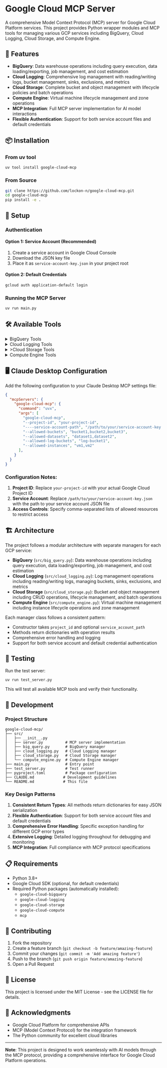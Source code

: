 # Google Cloud MCP Server

A comprehensive Model Context Protocol (MCP) server for Google Cloud Platform services. This project provides Python wrapper modules and MCP tools for managing various GCP services including BigQuery, Cloud Logging, Cloud Storage, and Compute Engine.

## 🚀 Features

- **BigQuery**: Data warehouse operations including query execution, data loading/exporting, job management, and cost estimation
- **Cloud Logging**: Comprehensive log management with reading/writing logs, bucket management, sinks, exclusions, and metrics
- **Cloud Storage**: Complete bucket and object management with lifecycle policies and batch operations
- **Compute Engine**: Virtual machine lifecycle management and zone operations
- **MCP Integration**: Full MCP server implementation for AI model interactions
- **Flexible Authentication**: Support for both service account files and default credentials

## 📦 Installation

### From uv tool
```bash
uv tool install google-cloud-mcp
```

### From Source
```bash
git clone https://github.com/lockon-n/google-cloud-mcp.git
cd google-cloud-mcp
pip install -e .
```

## 🔧 Setup

### Authentication

#### Option 1: Service Account (Recommended)
1. Create a service account in Google Cloud Console
2. Download the JSON key file
3. Place it as `service-account-key.json` in your project root

#### Option 2: Default Credentials
```bash
gcloud auth application-default login
```

### Running the MCP Server
```bash
uv run main.py
```

## 🛠️ Available Tools
<details>
<summary>BigQuery Tools</summary>

#### `google-cloud-bigquery_execute_query`
Execute SQL queries with optional cost estimation.
```json
{
  "query": "SELECT * FROM dataset.table LIMIT 10",
  "dry_run": false,
  "max_results": 1000
}
```

#### `google-cloud-bigquery_create_dataset`
Create a new BigQuery dataset.
```json
{
  "dataset_id": "my_dataset",
  "description": "My dataset description",
  "location": "US"
}
```

#### `google-cloud-bigquery_create_table`
Create a new table with schema.
```json
{
  "dataset_id": "my_dataset",
  "table_id": "my_table",
  "schema": [
    {"name": "id", "type": "INTEGER", "mode": "REQUIRED"},
    {"name": "name", "type": "STRING", "mode": "NULLABLE"}
  ]
}
```

#### `google-cloud-bigquery_load_data_from_csv`
Load data from CSV file into BigQuery table.
```json
{
  "dataset_id": "my_dataset",
  "table_id": "my_table",
  "csv_file_path": "/path/to/data.csv",
  "write_disposition": "WRITE_APPEND"
}
```

#### `google-cloud-bigquery_export_to_storage`
Export BigQuery table to Cloud Storage.
```json
{
  "dataset_id": "my_dataset",
  "table_id": "my_table",
  "bucket_name": "my-bucket",
  "file_path": "exports/data.csv"
}
```

#### `google-cloud-bigquery_list_datasets`
List all datasets in the project.

#### `google-cloud-bigquery_list_tables`
List all tables in a dataset.
```json
{
  "dataset_id": "my_dataset"
}
```

#### `google-cloud-bigquery_get_job_status`
Get the status of a BigQuery job.
```json
{
  "job_id": "job_12345"
}
```
</details>

<details>
<summary>Cloud Logging Tools</summary>

#### `google-cloud-logging_write_log`
Write log entries (text or structured).
```json
{
  "log_name": "my-application",
  "message": "Application started successfully",
  "severity": "INFO",
  "labels": {"component": "backend"}
}
```

#### `google-cloud-logging_read_logs`
Read and filter log entries.
```json
{
  "filter_string": "severity>=ERROR",
  "max_results": 100,
  "time_range_hours": 24
}
```

#### `google-cloud-logging_list_logs`
List all log names in the project.

#### `google-cloud-logging_delete_log`
Delete all entries in a specific log.
```json
{
  "log_name": "old-application"
}
```

#### `google-cloud-logging_create_log_bucket`
Create a new log bucket for retention management.
```json
{
  "bucket_id": "my-log-bucket",
  "retention_days": 90,
  "description": "Application logs bucket",
  "locked": false
}
```

#### `google-cloud-logging_update_log_bucket`
Update log bucket configuration.
```json
{
  "bucket_id": "my-log-bucket",
  "retention_days": 120,
  "description": "Updated description"
}
```

#### `google-cloud-logging_delete_log_bucket`
Delete a log bucket.
```json
{
  "bucket_id": "my-log-bucket"
}
```

#### `google-cloud-logging_clear_log_bucket`
Clear all logs from a bucket while keeping the bucket.
```json
{
  "bucket_id": "my-log-bucket"
}
```

#### `google-cloud-logging_list_log_buckets`
List all log buckets in the project.

#### `google-cloud-logging_create_log_sink`
Create a log sink for exporting logs.
```json
{
  "sink_name": "my-sink",
  "destination": "storage.googleapis.com/my-export-bucket",
  "filter_string": "severity>=WARNING"
}
```

#### `google-cloud-logging_list_log_sinks`
List all log sinks in the project.

#### `google-cloud-logging_delete_log_sink`
Delete a log sink.
```json
{
  "sink_name": "my-sink"
}
```

#### `google-cloud-logging_create_exclusion`
Create a log exclusion filter.
```json
{
  "exclusion_name": "debug-exclusion",
  "filter_string": "severity<INFO"
}
```

#### `google-cloud-logging_list_exclusions`
List all log exclusions.

#### `google-cloud-logging_delete_exclusion`
Delete a log exclusion.
```json
{
  "exclusion_name": "debug-exclusion"
}
```

#### `google-cloud-logging_search_logs`
Search logs with simplified parameters.
```json
{
  "search_query": "error occurred",
  "time_range_hours": 12,
  "severity_levels": ["ERROR", "CRITICAL"]
}
```

#### `google-cloud-logging_export_logs_to_storage`
Create a sink to export logs to Cloud Storage.
```json
{
  "sink_name": "storage-export",
  "bucket_name": "my-log-exports"
}
```

#### `google-cloud-logging_export_logs_to_bigquery`
Create a sink to export logs to BigQuery.
```json
{
  "sink_name": "bigquery-export",
  "dataset_id": "log_analysis"
}
```
</details>

<details>
<summary>>Cloud Storage Tools</summary>

#### `google-cloud-storage_create_bucket`
Create a new Cloud Storage bucket.
```json
{
  "bucket_name": "my-new-bucket",
  "location": "US",
  "storage_class": "STANDARD"
}
```

#### `google-cloud-storage_delete_bucket`
Delete a bucket.
```json
{
  "bucket_name": "my-bucket"
}
```

#### `google-cloud-storage_list_buckets`
List all buckets in the project.

#### `google-cloud-storage_upload_file`
Upload a file to a bucket.
```json
{
  "bucket_name": "my-bucket",
  "local_file_path": "/path/to/file.txt",
  "blob_name": "uploads/file.txt"
}
```

#### `google-cloud-storage_download_file`
Download a file from a bucket.
```json
{
  "bucket_name": "my-bucket",
  "blob_name": "uploads/file.txt",
  "local_file_path": "/path/to/download/file.txt"
}
```

#### `google-cloud-storage_delete_file`
Delete a file from a bucket.
```json
{
  "bucket_name": "my-bucket",
  "blob_name": "uploads/file.txt"
}
```

#### `google-cloud-storage_list_files`
List files in a bucket.
```json
{
  "bucket_name": "my-bucket",
  "prefix": "uploads/",
  "max_results": 100
}
```

#### `google-cloud-storage_copy_file`
Copy a file within or between buckets.
```json
{
  "source_bucket": "source-bucket",
  "source_blob": "file.txt",
  "destination_bucket": "dest-bucket",
  "destination_blob": "backup/file.txt"
}
```

#### `google-cloud-storage_move_file`
Move a file within or between buckets.
```json
{
  "source_bucket": "source-bucket",
  "source_blob": "file.txt",
  "destination_bucket": "dest-bucket",
  "destination_blob": "moved/file.txt"
}
```

#### `google-cloud-storage_generate_signed_url`
Generate a signed URL for temporary access.
```json
{
  "bucket_name": "my-bucket",
  "blob_name": "private/file.txt",
  "expiration_hours": 24,
  "method": "GET"
}
```

#### `google-cloud-storage_set_bucket_lifecycle`
Set lifecycle management policies.
```json
{
  "bucket_name": "my-bucket",
  "rules": [
    {
      "action": "Delete",
      "conditions": {"age": 365}
    }
  ]
}
```

#### `google-cloud-storage_batch_upload`
Upload multiple files to a bucket.
```json
{
  "bucket_name": "my-bucket",
  "file_mappings": [
    {
      "local_path": "/path/file1.txt",
      "blob_name": "uploads/file1.txt"
    }
  ]
}
```

#### `google-cloud-storage_batch_download`
Download multiple files from a bucket.
```json
{
  "bucket_name": "my-bucket",
  "file_mappings": [
    {
      "blob_name": "uploads/file1.txt",
      "local_path": "/path/download/file1.txt"
    }
  ]
}
```

#### `google-cloud-storage_search_files`
Search for files using patterns.
```json
{
  "bucket_name": "my-bucket",
  "name_pattern": "*.log",
  "size_range": {"min_bytes": 1024, "max_bytes": 1048576}
}
```
</details>

<details>
<summary>Compute Engine Tools</summary>

#### `google-cloud-compute_create_instance`
Create a new VM instance.
```json
{
  "instance_name": "my-vm",
  "zone": "us-central1-a",
  "machine_type": "e2-medium",
  "image_family": "ubuntu-2004-lts",
  "image_project": "ubuntu-os-cloud"
}
```

#### `google-cloud-compute_delete_instance`
Delete a VM instance.
```json
{
  "instance_name": "my-vm",
  "zone": "us-central1-a"
}
```

#### `google-cloud-compute_start_instance`
Start a stopped VM instance.
```json
{
  "instance_name": "my-vm",
  "zone": "us-central1-a"
}
```

#### `google-cloud-compute_stop_instance`
Stop a running VM instance.
```json
{
  "instance_name": "my-vm",
  "zone": "us-central1-a"
}
```

#### `google-cloud-compute_restart_instance`
Restart a VM instance.
```json
{
  "instance_name": "my-vm",
  "zone": "us-central1-a"
}
```

#### `google-cloud-compute_list_instances`
List all VM instances in a zone.
```json
{
  "zone": "us-central1-a"
}
```

#### `google-cloud-compute_get_instance`
Get detailed information about a VM instance.
```json
{
  "instance_name": "my-vm",
  "zone": "us-central1-a"
}
```

#### `google-cloud-compute_list_zones`
List all available zones in the project.

#### `google-cloud-compute_get_operation_status`
Get the status of a Compute Engine operation.
```json
{
  "operation_name": "operation-123456",
  "zone": "us-central1-a"
}
```
</details>

## 🖥️ Claude Desktop Configuration

Add the following configuration to your Claude Desktop MCP settings file:

```json
{
  "mcpServers": {
    "google-cloud-mcp": {
      "command": "uvx",
      "args": [
        "google-cloud-mcp",
        "--project-id", "your-project-id",
        "----service-account-path", "/path/to/your/service-account-key.json"
        "--allowed-buckets", "bucket1,bucket2,bucket3",
        "--allowed-datasets", "dataset1,dataset2",
        "--allowed-log-buckets", "log-bucket1",
        "--allowed-instances", "vm1,vm2"
      ],
    }
  }
}
```

### Configuration Notes:

1. **Project ID**: Replace `your-project-id` with your actual Google Cloud Project ID
2. **Service Account**: Replace `/path/to/your/service-account-key.json` with the path to your service account JSON file
3. **Access Controls**: Specify comma-separated lists of allowed resources to restrict access

## 🏗️ Architecture

The project follows a modular architecture with separate managers for each GCP service:

- **BigQuery** (`src/big_query.py`): Data warehouse operations including query execution, data loading/exporting, job management, and cost estimation
- **Cloud Logging** (`src/cloud_logging.py`): Log management operations including reading/writing logs, managing buckets, sinks, exclusions, and metrics
- **Cloud Storage** (`src/cloud_storage.py`): Bucket and object management including CRUD operations, lifecycle management, and batch operations
- **Compute Engine** (`src/compute_engine.py`): Virtual machine management including instance lifecycle operations and zone management

Each manager class follows a consistent pattern:
- Constructor takes `project_id` and optional `service_account_path`
- Methods return dictionaries with operation results
- Comprehensive error handling and logging
- Support for both service account and default credential authentication

## 🧪 Testing

Run the test server:
```bash
uv run test_server.py
```

This will test all available MCP tools and verify their functionality.

## 🔧 Development

### Project Structure
```
google-cloud-mcp/
├── src/
│   ├── __init__.py
│   ├── server.py          # MCP server implementation
│   ├── big_query.py       # BigQuery manager
│   ├── cloud_logging.py   # Cloud Logging manager  
│   ├── cloud_storage.py   # Cloud Storage manager
│   └── compute_engine.py  # Compute Engine manager
├── main.py                # Entry point
├── test_server.py         # Test runner
├── pyproject.toml         # Package configuration
├── CLAUDE.md             # Development guidelines
└── README.md             # This file
```

### Key Design Patterns

1. **Consistent Return Types**: All methods return dictionaries for easy JSON serialization
2. **Flexible Authentication**: Support for both service account files and default credentials  
3. **Comprehensive Error Handling**: Specific exception handling for different GCP error types
4. **Extensive Logging**: Detailed logging throughout for debugging and monitoring
5. **MCP Integration**: Full compliance with MCP protocol specifications

## 📋 Requirements

- Python 3.8+
- Google Cloud SDK (optional, for default credentials)
- Required Python packages (automatically installed):
  - `google-cloud-bigquery`
  - `google-cloud-logging` 
  - `google-cloud-storage`
  - `google-cloud-compute`
  - `mcp`

## 🤝 Contributing

1. Fork the repository
2. Create a feature branch (`git checkout -b feature/amazing-feature`)
3. Commit your changes (`git commit -m 'Add amazing feature'`)
4. Push to the branch (`git push origin feature/amazing-feature`)
5. Open a Pull Request

## 📄 License

This project is licensed under the MIT License - see the LICENSE file for details.

## 🙏 Acknowledgments

- Google Cloud Platform for comprehensive APIs
- MCP (Model Context Protocol) for the integration framework
- The Python community for excellent cloud libraries

---

**Note**: This project is designed to work seamlessly with AI models through the MCP protocol, providing a comprehensive interface for Google Cloud Platform operations.
